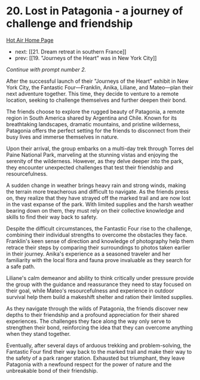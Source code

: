# 20. Lost in Patagonia - a journey of challenge and friendship

[Hot Air Home Page](https://hotair.peterkaminski.wiki/) 
 
 - next: [[21. Dream retreat in southern France]] 
 - prev: [[19. "Journeys of the Heart" was in New York City]]

_Continue with prompt number 2._

After the successful launch of their "Journeys of the Heart" exhibit in New York City, the Fantastic Four—Franklin, Anika, Liliane, and Mateo—plan their next adventure together. This time, they decide to venture to a remote location, seeking to challenge themselves and further deepen their bond.

The friends choose to explore the rugged beauty of Patagonia, a remote region in South America shared by Argentina and Chile. Known for its breathtaking landscapes, dramatic mountains, and pristine wilderness, Patagonia offers the perfect setting for the friends to disconnect from their busy lives and immerse themselves in nature.

Upon their arrival, the group embarks on a multi-day trek through Torres del Paine National Park, marveling at the stunning vistas and enjoying the serenity of the wilderness. However, as they delve deeper into the park, they encounter unexpected challenges that test their friendship and resourcefulness.

A sudden change in weather brings heavy rain and strong winds, making the terrain more treacherous and difficult to navigate. As the friends press on, they realize that they have strayed off the marked trail and are now lost in the vast expanse of the park. With limited supplies and the harsh weather bearing down on them, they must rely on their collective knowledge and skills to find their way back to safety.

Despite the difficult circumstances, the Fantastic Four rise to the challenge, combining their individual strengths to overcome the obstacles they face. Franklin's keen sense of direction and knowledge of photography help them retrace their steps by comparing their surroundings to photos taken earlier in their journey. Anika's experience as a seasoned traveler and her familiarity with the local flora and fauna prove invaluable as they search for a safe path.

Liliane's calm demeanor and ability to think critically under pressure provide the group with the guidance and reassurance they need to stay focused on their goal, while Mateo's resourcefulness and experience in outdoor survival help them build a makeshift shelter and ration their limited supplies.

As they navigate through the wilds of Patagonia, the friends discover new depths to their friendship and a profound appreciation for their shared experiences. The challenges they face along the way only serve to strengthen their bond, reinforcing the idea that they can overcome anything when they stand together.

Eventually, after several days of arduous trekking and problem-solving, the Fantastic Four find their way back to the marked trail and make their way to the safety of a park ranger station. Exhausted but triumphant, they leave Patagonia with a newfound respect for the power of nature and the unbreakable bond of their friendship.


